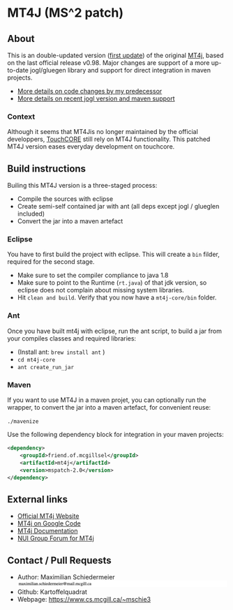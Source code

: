 # MT4J (MS^2 patch)

## About

This is an double-updated version ([first update](https://github.com/mschoettle/mt4j)) of the original [MT4j](http://www.mt4j.org), based on the last official release v0.98. Major changes are support of a more up-to-date jogl/gluegen library and support for direct integration in maven projects.

 * [More details on code changes by my predecessor]()
 * [More details on recent jogl version and maven support](changelog.md)

### Context

Although it seems that MT4Jis no longer maintained by the official developpers, [TouchCORE](http://touchcore.cs.mcgill.ca) still rely on MT4J functionality. This patched MT4J version eases everyday development on touchcore.

## Build instructions

Builing this MT4J version is a three-staged process:

 * Compile the sources with eclipse
 * Create semi-self contained jar with ant (all deps except jogl / glueglen included)
 * Convert the jar into a maven artefact

### Eclipse

You have to first build the project with eclipse. This will create a ```bin``` filder, required for the second stage.

 * Make sure to set the compiler compliance to java 1.8
 * Make sure to point to the Runtime (```rt.java```) of that jdk version, so eclipse does not complain about missing system libraries.
 * Hit ```clean and build```. Verify that you now have a ```mt4j-core/bin``` folder.

### Ant

Once you have built mt4j with eclipse, run the ant script, to build a jar from your compiles classes and required libraries: 

 * (Install ant: ```brew install ant``` )
 * ```cd mt4j-core```
 * ```ant create_run_jar```

### Maven

If you want to use MT4J in a maven projet, you can optionally run the wrapper, to convert the jar into a maven artefact, for convenient reuse:  

```./mavenize```

Use the following dependency block for integration in your maven projects:

```xml
<dependency>
	<groupId>friend.of.mcgillsel</groupId>
	<artifactId>mt4j</artifactId>
	<version>mspatch-2.0</version>
</dependency>
```

## External links

- [Official MT4j Website](http://www.mt4j.org)
- [MT4j on Google Code](https://code.google.com/p/mt4j/)
- [MT4j Documentation](http://www.mt4j.org/mediawiki/index.php/Documentation)
- [NUI Group Forum for MT4j](http://nuigroup.com/forums/viewforum/81/)

## Contact / Pull Requests

 * Author: Maximilian Schiedermeier ![email](email.png)
 * Github: Kartoffelquadrat
 * Webpage: https://www.cs.mcgill.ca/~mschie3
